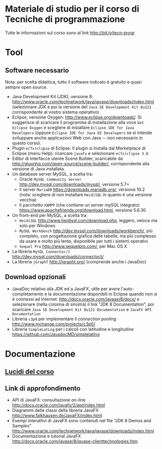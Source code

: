 # Materiale di studio per il corso di Tecniche di programmazione

Tutte le informazioni sul corso sono al link <http://bit.ly/tecn-progr>

# Tool

## Software necessario

Nota: per scelta didattica, tutto il software indicato è gratuito e quasi sempre open source.

* Java Development Kit (JDK), versione 8: <http://www.oracle.com/technetwork/java/javase/downloads/index.html> (selezionare JDK e poi la versione del `Java SE Development Kit 8u121` corrispondente al vostro sistema operativo)
* Eclipse, versione Oxygen: <http://www.eclipse.org/downloads/>. Si suggerisce di scaricare il programma di installazione alla voce `Get Eclipse Oxygen` e scegliere di installare `Eclipse IDE for Java Developers` (oppure `Eclipse IDE for Java EE Developers` se si intende sviluppare anche applicazioni Web con Java -- non necessario in questo corso).
* Plugin `e(fx)clipse` di Eclipse. Il plugin si installa dal Marketplace di Eclipse (menu Help): ricercare `javafx` e selezionare `e(fx)clipse 3.0`
* Editor di interfacce utente Scene Builder, scaricabile da <http://gluonhq.com/open-source/scene-builder/>, corrispondente alla versione di Java installata.
* Un database server MySQL, a scelta tra:
  * Oracle `MySQL Community Server` <http://dev.mysql.com/downloads/mysql/>, versione 5.7+
  * Il server `MariaDB` <https://downloads.mariadb.org/>, versione 10.2 (nota: scegliere di *non* installare `HeidiSQL` in quanto è una versione vecchia)
  * Il pacchetto `XAMPP` (che contiene un server mySQL integrato) <https://www.apachefriends.org/download.html>, versione 5.6.30
* Un front-end per MySQL, a scelta tra:
  * `HeidiSQL` <http://www.heidisql.com/download.php>, leggero, veloce ma solo per Windows
  * `MySQL Workbench` <http://dev.mysql.com/downloads/workbench/>, più completo, con progettazione grafica delle tabelle, ma più complesso da usare e molto più lento, disponibile per tutti i sistemi operativi
  * `Sequel Pro` <http://www.sequelpro.com/>, per Mac OS X
* La libreria `MySQL Connector/J` <http://dev.mysql.com/downloads/connector/j/>
* La libreria `jGraphT` <http://jgrapht.org/> (comprende anche i JavaDoc)

## Download opzionali

* JavaDoc relativo alla JDK ed a JavaFX, utile per avere l'auto-completamento e la documentazione disponibili in Eclipse quando non si è connessi ad Internet: <http://docs.oracle.com/javase/8/docs/> e selezionare (nella colonna di sinistra) il link "JDK 8 Documentation", poi scaricare `Java SE Development Kit 8u121 Documentation` e `JavaFX API Documentation`
* Libreria `c3p0` per implementare il *connection pooling* <http://www.mchange.com/projects/c3p0/>
* Libreria `SimpleLatLng` per i calcoli con latitudine e longitudine <https://github.com/JavadocMD/simplelatlng>

# Documentazione

## [Lucidi del corso](https://github.com/TdP-2018/materiale/tree/master/slides)


## Link di approfondimento

* API di JavaFX: consultazione on-line <http://docs.oracle.com/javafx/2/api/index.html>
* Diagrammi delle classi della libreria JavaFX <http://www.falkhausen.de/JavaFX/index.html>
* Esempi interattivi di JavaFX sono contenuti nel file "JDK 8 Demos and Samples" <http://www.oracle.com/technetwork/java/javase/downloads/index.html>
* Documentazione e tutorial JavaFX <http://docs.oracle.com/javase/8/javase-clienttechnologies.htm>
